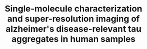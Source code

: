 ---
title: "Single-molecule characterization and super-resolution imaging of alzheimer's disease-relevant tau aggregates in human samples"

location: "Angewandte Chemie"

authors: "Böken D, Cox D, Burke M, Lam JYL, Katsinelos T, Danial JS, Fertan E, McEwan WA, Rowe JB, Klenerman D."

year: "2024"

doi: https://doi.org/10.1002/anie.202317756

weight: 1

color: "#fff"

draft: false
buttons:
  - btype: Full text
    icon: book # optional: use an icon from icons.yaml
    newTab: true
    url: "https://doi.org/10.1002/anie.202317756"
  - btype: Data
    icon: data
    newTab: true
    url: "https://doi.org/10.5281/zenodo.8020036"
  - btype: Code
    icon: code
    newTab: true
    url: "https://doi.org/10.5281/zenodo.8027256"
---